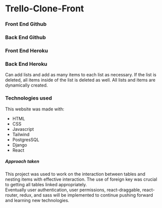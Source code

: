 # Trello-Clone-Front

### Front End Github

### Back End Github

### Front End Heroku

### Back End Heroku

Can add lists and add as many items to each list as necessary.
If the list is deleted, all items inside of the list is deleted as well.
All lists and items are dynamically created.


### Technologies used

This website was made with:  
* HTML   
* CSS   
* Javascript  
* Tailwind  
* PostgresSQL  
* Django  
* React 

##### Approach taken

This project was used to work on the interaction between tables and nesting items with effective interaction. The use of foreign key was crucial to getting all tables linked appropriately.  
Eventually user authentication, user permissions, react-draggable, react-router, redux, and sass will be implemented to continue pushing forward and learning new technologies.